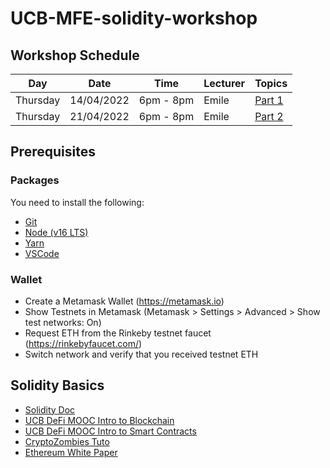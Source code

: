 # UCB-MFE-solidity-workshop

## Workshop Schedule
| Day      | Date       | Time       | Lecturer | Topics            | 
| -------- | ---------- | ---------- | ----- | -------------------- |
| Thursday   | 14/04/2022  | 6pm - 8pm | Emile | [Part 1](Part_1) |
| Thursday   | 21/04/2022  | 6pm - 8pm | Emile | [Part 2](Part_2) |

## Prerequisites

### Packages
 You need to install the following:
- [Git](https://git-scm.com/downloads)
- [Node (v16 LTS)](https://nodejs.org/en/download/)
- [Yarn](https://classic.yarnpkg.com/en/docs/install/#mac-stable)
- [VSCode](https://code.visualstudio.com/download)

### Wallet
- Create a Metamask Wallet (https://metamask.io)
- Show Testnets in Metamask (Metamask > Settings > Advanced > Show test networks: On)
- Request ETH from the Rinkeby testnet faucet (https://rinkebyfaucet.com/)
- Switch network and verify that you received testnet ETH


## Solidity Basics

- [Solidity Doc](https://docs.soliditylang.org)
- [UCB DeFi MOOC Intro to Blockchain](https://www.youtube.com/playlist?list=PLS01nW3RtgopFiRQiM-onPH38S0D2DU31)
- [UCB DeFi MOOC Intro to Smart Contracts](https://www.youtube.com/playlist?list=PLS01nW3RtgopgX7C17qwyCOS0pNsKayEE)
- [CryptoZombies Tuto](https://cryptozombies.io)
- [Ethereum White Paper](https://ethereum.org/en/whitepaper/)
